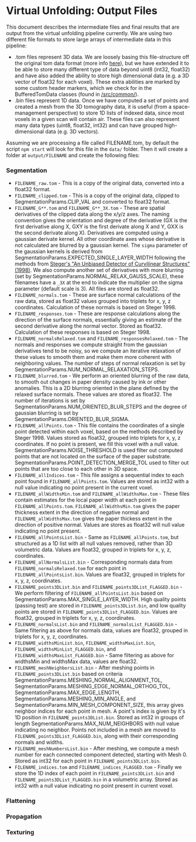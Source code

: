 # Virtual Unfolding: Output Files

This document describes the intermediate files and final results that are output from the virtual unfolding pipeline currently.  We are using two different file formats to store large arrays of intermediate data in this pipeline:

- .tom files represent 3D data.  We are loosely basing this file-structure off the original tom data format (more info [here](/docs/tom.md)), but we have extended it to be able to store many different type of data beyond uint8 (int32, float32) and have also added the ability to store high dimensional data (e.g. a 3D vector of float32 for each voxel).  These extra abilities are marked by some custom header markers, which we check for in the BufferedTomData classes (found in [/src/common/](/src/common/)).
- .bin files represent 1D data.  Once we have computed a set of points and created a mesh from the 3D tomography data, it is useful (from a space-management perspective) to store 1D lists of indexed data, since most voxels in a given scan will contain air.  These files can also represent many data types (uint8, float32, int32) and can have grouped high-dimensional data (e.g. 3D vectors).

Assuming we are processing a file called FILENAME.tom, by default the script `npm start` will look for this file in the `data/` folder.
Then it will create a folder at `output/FILENAME` and create the following files:

### Segmentation

- `FILENAME_raw.tom` - This is a copy of the original data, converted into a float32 format.
- `FILENAME_clipped.tom` - This is a copy of the original data, clipped to SegmentationParams.CLIP_VAL and converted to float32 format.
- `FILENAME_G**.tom` and `FILENAME_G**_3X.tom` - These are spatial derivatives of the clipped data along the x/y/z axes.  The naming convention gives the orientation and degree of the derivative (GX is the first derivative along X, GXY is the first derivate along X and Y, GXX is the second derivate along X).  Derivatives are computed using a gaussian derivate kernel.  All other coordinate axes whose derivative is not calculated are blurred by a gaussian kernel.  The `sigma` parameter of the gaussian kernels is derived from SegmentationParams.EXPECTED_SINGLE_LAYER_WIDTH following the methods from [Steger's "An Unbiased Detector of Curvilinear Structures" (1998)](/docs/StegerUnbiasedDetector.pdf).  We also compute another set of derivatives with more blurring (set by SegmentationParams.NORMAL_RELAX_GAUSS_SCALE), these filenames have a `_3X` at the end to indicate the multiplier on the sigma parameter (default scale is 3).  All files are stored as float32.
- `FILENAME_normals.tom` - These are surface normal calculations of the raw data, stored as float32 values grouped into triplets for x, y, z coordinates.  Calculation of these normals is based on Steger 1998.
- `FILENAME_responses.tom` - These are response calculations along the direction of the surface normals, essentially giving an estimate of the second derivative along the normal vector.  Stored as float32.  Calculation of these responses is based on Steger 1998.
- `FILENAME_normalsRelaxed.tom` and `FILENAME_responsesRelaxed.tom` - The normals and responses we compute straight from the gaussian derivatives tend to be noisy, so we compute an iterative relaxation of these values to smooth them and make them more coherent with neighboring values.  The number of steps of normal relaxation is set by SegmentationParams.NUM_NORMAL_RELAXATION_STEPS.
- `FILENAME_blurred.tom` - We perform an oriented blurring of the raw data, to smooth out changes in paper density caused by ink or other anomalies.  This is a 2D blurring oriented in the plane defined by the relaxed surface normals.  These values are stored as float32.  The number of iterations is set by SegmentationParams.NUM_ORIENTED_BLUR_STEPS and the degree of gaussian blurring is set by SegmentationParams.ORIENTED_BLUR_SIGMA.
- `FILENAME_allPoints.tom` - This file contains the coordinates of a single point detected within each voxel, based on the methods described by Steger 1998. Values stored as float32, grouped into triplets for x, y, z coordinates.  If no point is present, we fill this voxel with a null value.  SegmentationParams.NOISE_THRESHOLD is used filter out computed points that are not located on the surface of the paper substrate. SegmentationParams.POINT_DETECTION_MERGE_TOL used to filter out points that are too close to each other in 3D space.
- `FILENAME_allIndices.tom` - This file assigns a sequential index to each point found in `FILENAME_allPoints.tom`.  Values are stored as int32 with a null value indicating no point present in the current voxel.
- `FILENAME_allWidthsMin.tom` and `FILENAME_allWidthsMax.tom` - These files contain estimates for the local paper width at each point in `FILENAME_allPoints.tom`.  `FILENAME_allWidthsMin.tom` gives the paper thickness extent in the direction of negative normal and `FILENAME_allWidthsMax.tom` gives the paper thickess extent in the direction of positive normal.  Values are stores as float32 will null value indicating no point present.
- `FILENAME_allPointsList.bin` - Same as `FILENAME_allPoints.tom`, but structured as a 1D list with all null values removed, rather than 3D volumetric data.  Values are float32, grouped in triplets for x, y, z, coordinates.
- `FILENAME_allNormalsList.bin` - Corresponding normals data from `FILENAME_normalsRelaxed.tom` for each point in `FILENAME_allPointsList.bin`.  Values are float32, grouped in triplets for x, y, z, coordinates.
- `FILENAME_points3DList.bin` and `FILENAME_points3DList_FLAGGED.bin` - We perform filtering of `FILENAME_allPointsList.bin` based on SegmentationParams.MAX_SINGLE_LAYER_WIDTH.  High quality points (passing test) are stored in `FILENAME_points3DList.bin`, and low quality points are stored in `FILENAME_points3DList_FLAGGED.bin`.  Values are float32, grouped in triplets for x, y, z, coordinates.
- `FILENAME_normalsList.bin` and `FILENAME_normalsList_FLAGGED.bin` -  Same filtering as above for normals data, values are float32, grouped in triplets for x, y, z, coordinates.
- `FILENAME_widthsMinList.bin`, `FILENAME_widthsMaxList.bin`, `FILENAME_widthsMinList_FLAGGED.bin`, and `FILENAME_widthsMaxList_FLAGGED.bin` -  Same filtering as above for widthsMin and widthsMax data, values are float32.
- `FILENAME_meshNeighborsList.bin` - After meshing points in `FILENAME_points3DList.bin` based on criteria SegmentationParams.MESHING_NORMAL_ALIGNMENT_TOL, SegmentationParams.MESHING_EDGE_NORMAL_ORTHOG_TOL, SegmentationParams.MAX_EDGE_LENGTH, SegmentationParams.MESHING_MIN_ANGLE, and SegmentationParams.MIN_MESH_COMPONENT_SIZE, this array gives neighbor indices for each point in mesh.  A point's index is given by it's 1D position in `FILENAME_points3DList.bin`.  Stored as int32 in groups of length SegmentationParams.MAX_NUM_NEIGHBORS with null value indicating no neighbor.  Points not included in a mesh are moved to `FILENAME_points3DList_FLAGGED.bin`, along with their corresponding normals and widths.
- `FILENAME_meshNumbersList.bin` - After meshing, we compute a mesh number for each connected component detected, starting with Mesh 0.  Stored as int32 for each point in `FILENAME_points3DList.bin`.
- `FILENAME_indices.tom` and `FILENAME_indices_FLAGGED.tom` -  Finally we store the 1D index of each point in `FILENAME_points3DList.bin` and `FILENAME_points3DList_FLAGGED.bin` in a volumetric array.  Stored as int32 with a null value indicating no point present in current voxel.

### Flattening
### Propagation
### Texturing
